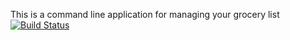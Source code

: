 This is a command line application for managing your grocery list
[![Build Status](https://travis-ci.org/toferwon/MyGroceries.svg?branch=master)](https://travis-ci.org/toferwon/MyGroceries)